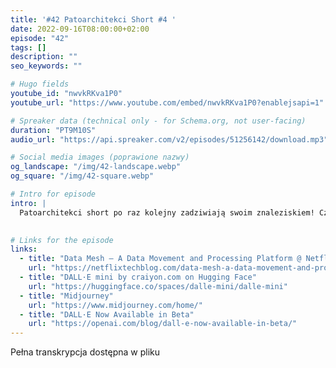 ```yaml
---
title: '#42 Patoarchitekci Short #4 '
date: 2022-09-16T08:00:00+02:00
episode: "42"
tags: []
description: ""
seo_keywords: ""

# Hugo fields
youtube_id: "nwvkRKva1P0"
youtube_url: "https://www.youtube.com/embed/nwvkRKva1P0?enablejsapi=1"

# Spreaker data (technical only - for Schema.org, not user-facing)
duration: "PT9M10S"
audio_url: "https://api.spreaker.com/v2/episodes/51256142/download.mp3"

# Social media images (poprawione nazwy)
og_landscape: "/img/42-landscape.webp"
og_square: "/img/42-square.webp"

# Intro for episode
intro: |
  Patoarchitekci short po raz kolejny zadziwiają swoim znaleziskiem! Czy komputery naprawdę zaczęły czytać ludziom w myślach?
  

# Links for the episode
links:
  - title: "Data Mesh — A Data Movement and Processing Platform @ Netflix"
    url: "https://netflixtechblog.com/data-mesh-a-data-movement-and-processing-platform-netflix-1288bcab2873"
  - title: "DALL·E mini by craiyon.com on Hugging Face"
    url: "https://huggingface.co/spaces/dalle-mini/dalle-mini"
  - title: "Midjourney"
    url: "https://www.midjourney.com/home/"
  - title: "DALL·E Now Available in Beta"
    url: "https://openai.com/blog/dall-e-now-available-in-beta/"
---
```


Pełna transkrypcja dostępna w pliku
